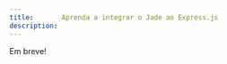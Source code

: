 ```yaml
---
title:       Aprenda a integrar o Jade ao Express.js
description: 
---
```


Em breve!

<!--

https://github.com/strongloop/express/blob/master/examples/jade/index.js

http://www.franz-enzenhofer.com/jade

-->


